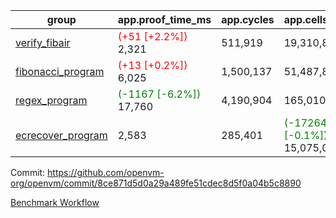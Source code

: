 | group | app.proof_time_ms | app.cycles | app.cells_used | leaf.proof_time_ms | leaf.cycles | leaf.cells_used |
| -- | -- | -- | -- | -- | -- | -- |
| [verify_fibair](https://github.com/openvm-org/openvm/blob/benchmark-results/benchmarks-pr/1224/verify_fibair-8ce871d5d0a29a489fe51cdec8d5f0a04b5c8890.md) |<span style='color: red'>(+51 [+2.2%])</span> 2,321 |  511,919 |  19,310,859 |- | - | - |
| [fibonacci_program](https://github.com/openvm-org/openvm/blob/benchmark-results/benchmarks-pr/1224/fibonacci-8ce871d5d0a29a489fe51cdec8d5f0a04b5c8890.md) |<span style='color: red'>(+13 [+0.2%])</span> 6,025 |  1,500,137 |  51,487,838 |- | - | - |
| [regex_program](https://github.com/openvm-org/openvm/blob/benchmark-results/benchmarks-pr/1224/regex-8ce871d5d0a29a489fe51cdec8d5f0a04b5c8890.md) |<span style='color: green'>(-1167 [-6.2%])</span> 17,760 |  4,190,904 |  165,010,909 |- | - | - |
| [ecrecover_program](https://github.com/openvm-org/openvm/blob/benchmark-results/benchmarks-pr/1224/ecrecover-8ce871d5d0a29a489fe51cdec8d5f0a04b5c8890.md) | 2,583 |  285,401 | <span style='color: green'>(-17264 [-0.1%])</span> 15,075,033 |- | - | - |


Commit: https://github.com/openvm-org/openvm/commit/8ce871d5d0a29a489fe51cdec8d5f0a04b5c8890

[Benchmark Workflow](https://github.com/openvm-org/openvm/actions/runs/12910753556)
